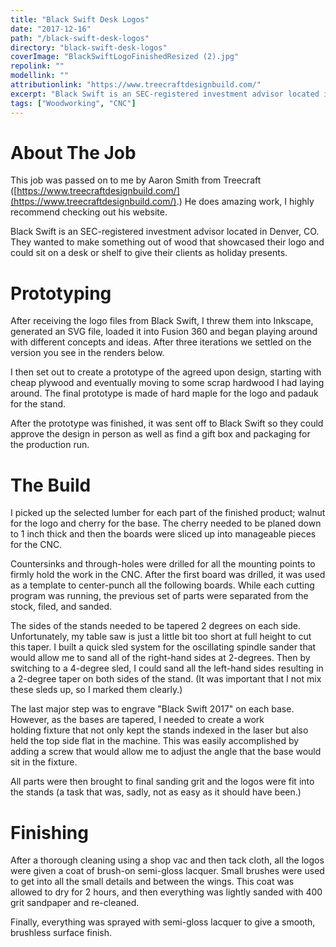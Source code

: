 ```yaml
---
title: "Black Swift Desk Logos"
date: "2017-12-16"
path: "/black-swift-desk-logos"
directory: "black-swift-desk-logos"
coverImage: "BlackSwiftLogoFinishedResized (2).jpg"
repolink: ""
modellink: ""
attributionlink: "https://www.treecraftdesignbuild.com/"
excerpt: "Black Swift is an SEC-registered investment advisor located in Denver, CO. They wanted to make something out of wood that showcased their logo and could sit on a desk or shelf to give their clients as holiday presents."
tags: ["Woodworking", "CNC"]
---
```


# About The Job

This job was passed on to me by Aaron Smith from Treecraft ([https://www.treecraftdesignbuild.com/](https://www.treecraftdesignbuild.com/).) He does amazing work, I highly recommend checking out his website.

Black Swift is an SEC-registered investment advisor located in Denver, CO. They wanted to make something out of wood that showcased their logo and could sit on a desk or shelf to give their clients as holiday presents.

# Prototyping

After receiving the logo files from Black Swift, I threw them into Inkscape, generated an SVG file, loaded it into Fusion 360 and began playing around with different concepts and ideas. After three iterations we settled on the version you see in the renders below.

I then set out to create a prototype of the agreed upon design, starting with cheap plywood and eventually moving to some scrap hardwood I had laying around. The final prototype is made of hard maple for the logo and padauk for the stand.

After the prototype was finished, it was sent off to Black Swift so they could approve the design in person as well as find a gift box and packaging for the production run.


# The Build

I picked up the selected lumber for each part of the finished product; walnut for the logo and cherry for the base. The cherry needed to be planed down to 1 inch thick and then the boards were sliced up into manageable pieces for the CNC.

Countersinks and through-holes were drilled for all the mounting points to firmly hold the work in the CNC. After the first board was drilled, it was used as a template to center-punch all the following boards. While each cutting program was running, the previous set of parts were separated from the stock, filed, and sanded.

The sides of the stands needed to be tapered 2 degrees on each side. Unfortunately, my table saw is just a little bit too short at full height to cut this taper. I built a quick sled system for the oscillating spindle sander that would allow me to sand all of the right-hand sides at 2-degrees. Then by switching to a 4-degree sled, I could sand all the left-hand sides resulting in a 2-degree taper on both sides of the stand. (It was important that I not mix these sleds up, so I marked them clearly.)

The last major step was to engrave "Black Swift 2017" on each base. However, as the bases are tapered, I needed to create a work holding fixture that not only kept the stands indexed in the laser but also held the top side flat in the machine. This was easily accomplished by adding a screw that would allow me to adjust the angle that the base would sit in the fixture.

All parts were then brought to final sanding grit and the logos were fit into the stands (a task that was, sadly, not as easy as it should have been.)


# Finishing

After a thorough cleaning using a shop vac and then tack cloth, all the logos were given a coat of brush-on semi-gloss lacquer. Small brushes were used to get into all the small details and between the wings. This coat was allowed to dry for 2 hours, and then everything was lightly sanded with 400 grit sandpaper and re-cleaned.

Finally, everything was sprayed with semi-gloss lacquer to give a smooth, brushless surface finish.
